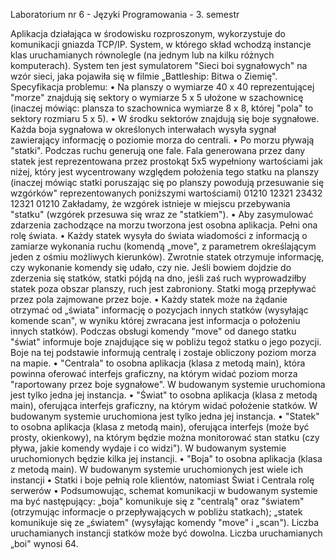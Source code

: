 Laboratorium nr 6 - Języki Programowania - 3. semestr

Aplikacja działająca w środowisku rozproszonym, wykorzystuje do komunikacji gniazda TCP/IP. System, w którego skład wchodzą instancje klas uruchamianych równolegle (na jednym lub na kilku różnych komputerach). System ten jest symulatorem "Sieci boi sygnałowych" na wzór sieci, jaka pojawiła się w filmie „Battleship: Bitwa o Ziemię". Specyfikacja problemu:
• Na planszy o wymiarze 40 x 40 reprezentującej "morze" znajdują się sektory o wymiarze 5 x 5 ułożone w szachownicę (inaczej mówiąc: plansza to szachownica wymiarze 8 x 8, której "pola" to sektory rozmiaru 5 x 5).
• W środku sektorów znajdują się boje sygnałowe. Każda boja sygnałowa w określonych interwałach wysyła sygnał zawierający informację o poziomie morza do centrali.
• Po morzu pływają "statki". Podczas ruchu generują one fale. Fala generowana przez dany statek jest reprezentowana przez prostokąt 5x5 wypełniony wartościami jak niżej, który jest wycentrowany względem położenia tego statku na planszy (inaczej mówiąc statki poruszając się po planszy powodują przesuwanie się wzgórków" reprezentowanych poniższymi wartościami)
01210
12321
23432
12321
01210
Zakładamy, że wzgórek istnieje w miejscu przebywania "statku" (wzgórek przesuwa się wraz ze "statkiem").
• Aby zasymulować zdarzenia zachodzące na morzu tworzona jest osobna aplikacja. Pełni ona rolę świata.
• Każdy statek wysyła do świata wiadomości z informacją o zamiarze wykonania ruchu (komendą „move", z parametrem określającym jeden z ośmiu możliwych kierunków). Zwrotnie statek otrzymuje informację, czy wykonanie komendy się udało, czy nie. Jeśli bowiem dojdzie do zderzenia się statków, statki pójdą na dno, jeśli zaś ruch wyprowadziłby statek poza obszar planszy, ruch jest zabroniony. Statki mogą przepływać przez pola zajmowane przez boje.
• Każdy statek może na żądanie otrzymać od „świata" informację o pozycjach innych statków (wysyłając komende scan", w wyniku której zwracana jest informacja o położeniu innych statków).
Podczas obsługi komendy "move" od danego statku "świat" informuje boje znajdujące się w pobliżu tegoż statku o jego pozycji. Boje na tej podstawie informują centralę i zostaje obliczony poziom morza na mapie.
• "Centrala" to osobna aplikacja (klasa z metodą main), która powinna oferować interfejs graficzny, na którym widać poziom morza "raportowany przez boje sygnałowe". W budowanym systemie uruchomiona jest tylko jedna jej instancja. 
• "Świat" to osobna aplikacja (klasa z metodą main), oferująca interfejs graficzny, na którym widać położenie statków. W budowanym systemie uruchomiona jest tylko jedna jej instancja.
• "Statek" to osobna aplikacja (klasa z metodą main), oferująca interfejs (może być prosty, okienkowy), na którym będzie można monitorować stan statku (czy pływa, jakie komendy wydaje i co widzi"). W budowanym systemie uruchomionych będzie kilka jej instancji.
• "Boja" to osobna aplikacja (klasa z metodą main). W budowanym systemie uruchomionych jest wiele ich instancji
• Statki i boje pełnią role klientów, natomiast Świat i Centrala rolę serwerów
• Podsumowując, schemat komunikacji w budowanym systemie ma być następujący: „boja" komunikuje się z "centralą" oraz "światem" (otrzymując informacje o przepływających w pobliżu statkach); „statek komunikuje się ze „światem" (wysyłając komendy "move" i „scan"). Liczba uruchamianych instancji statków może być dowolna. Liczba uruchamianych „boi" wynosi 64.
